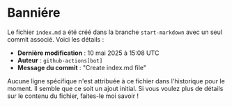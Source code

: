 # Banniére

Le fichier `index.md` a été créé dans la branche `start-markdown` avec un seul commit associé. Voici les détails :

- **Dernière modification** : 10 mai 2025 à 15:08 UTC
- **Auteur** : `github-actions[bot]`
- **Message du commit** : "Create index.md file"

Aucune ligne spécifique n'est attribuée à ce fichier dans l'historique pour le moment. Il semble que ce soit un ajout initial. Si vous voulez plus de détails sur le contenu du fichier, faites-le moi savoir !
